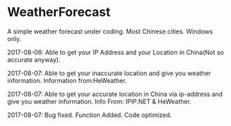 # WeatherForecast
A simple weather forecast under coding. Most Chinese cities. Windows only.

2017-08-06: Able to get your IP Address and your Location in China(Not so accurate anyway).

2017-08-07: Able to get your inaccurate location and give you weather information. Information from:HeWeather.

2017-08-07: Able to get your accurate location in China via ip-address and give you weather information. Info From: IPIP.NET & HeWeather.

2017-08-07: Bug fixed. Function Added. Code optimized.
